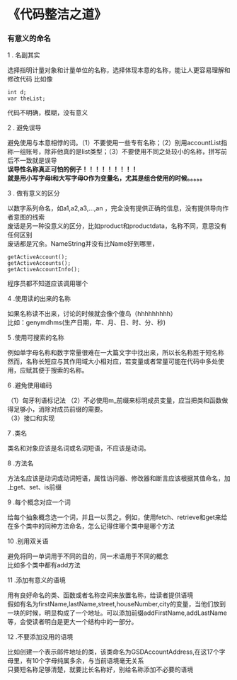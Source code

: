 
# 《代码整洁之道》 #

### 有意义的命名 ###

1 . 名副其实

选择指明计量对象和计量单位的名称，选择体现本意的名称，能让人更容易理解和修改代码
比如像

    int d;
    var theList;

代码不明确，模糊，没有意义

2 . 避免误导

避免使用与本意相悖的词。（1）不要使用一些专有名称；（2）别用accountList指称一组账号，除非他真的是list类型；（3）不要使用不同之处较小的名称，拼写前后不一致就是误导  
**误导性名称真正可怕的例子！！！！！！！！！**  
**就是用小写字母l和大写字母O作为变量名，尤其是组合使用的时候。。。。。**  

3 . 做有意义的区分

以数字系列命名，如a1,a2,a3,...,an ，完全没有提供正确的信息，没有提供导向作者意图的线索  
废话是另一种没意义的区分，比如product和productdata，名称不同，意思没有任何区别  
废话都是冗余。NameString并没有比Name好到哪里，

    getActiveAccount();
    getActiveAccounts();
    getActiveAccountInfo();

程序员都不知道应该调用哪个

4 .使用读的出来的名称  

如果名称读不出来，讨论的时候就会像个傻鸟（hhhhhhhhh）  
比如：genymdhms(生产日期，年、月、日、时、分、秒)

5 .使用可搜索的名称  

例如单字母名称和数字常量很难在一大篇文字中找出来，所以长名称胜于短名称  
然而，名称长短应与其作用域大小相对应，若变量或者常量可能在代码中多处使用，应赋其便于搜索的名称。

6 .避免使用编码

（1）匈牙利语标记法
（2）不必使用m_前缀来标明成员变量，应当把类和函数做得足够小，消除对成员前缀的需要。  
（3）接口和实现

7 .类名  

类名和对象应该是名词或名词短语，不应该是动词。

8 .方法名

方法名应该是动词或动词短语，属性访问器、修改器和断言应该根据其值命名，加上get、set、is前缀 

9 .每个概念对应一个词

给每个抽象概念选一个词，并且一以贯之。例如，使用fetch、retrieve和get来给在多个类中的同种方法命名，怎么记得住哪个类中是哪个方法

10 .别用双关语

避免将同一单词用于不同的目的，同一术语用于不同的概念  
比如多个类中都有add方法

11 .添加有意义的语境

用有良好命名的类、函数或者名称空间来放置名称，给读者提供语境   
假如有名为firstName,lastName,street,houseNumber,city的变量，当他们放到一块的时候，明显构成了一个地址。可以添加前缀addFirstName,addLastName等，会使读者明白是更大一个结构中的一部分。

12 .不要添加没用的语境

比如创建一个表示邮件地址的类，该类命名为GSDAccountAddress,在这17个字母里，有10个字母纯属多余，与当前语境毫无关系  
只要短名称足够清楚，就要比长名称好，别给名称添加不必要的语境






